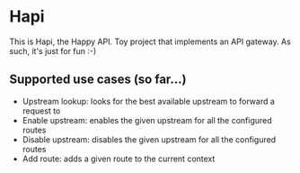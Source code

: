# Hapi
This is Hapi, the Happy API. Toy project that implements an API gateway.
As such, it's just for fun :-)

## Supported use cases (so far...)
- Upstream lookup: looks for the best available upstream to forward a request to
- Enable upstream: enables the given upstream for all the configured routes
- Disable upstream: disables the given upstream for all the configured routes
- Add route: adds a given route to the current context
